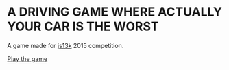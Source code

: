 # A DRIVING GAME WHERE ACTUALLY YOUR CAR IS THE WORST
A game made for [js13k](www.js13k.com) 2015 competition.

[Play the game](http://js13kgames.com/games/a-driving-game-where-actually-your-car-is-the-worst/index.html)
